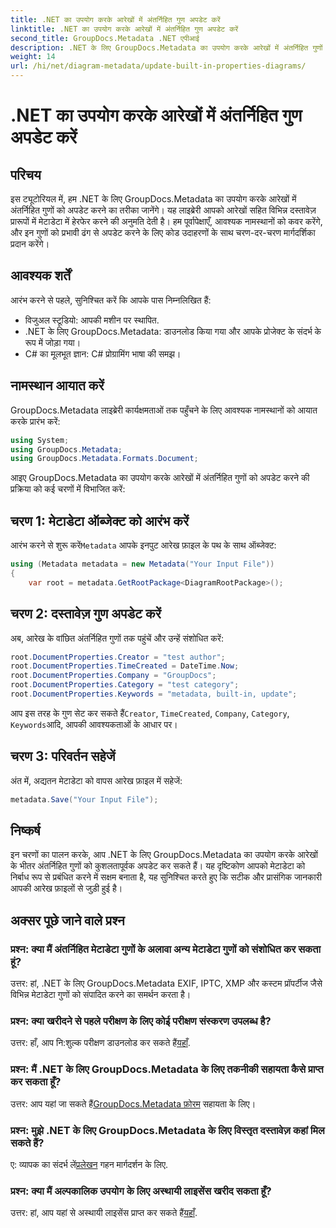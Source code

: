 ```yaml
---
title: .NET का उपयोग करके आरेखों में अंतर्निहित गुण अपडेट करें
linktitle: .NET का उपयोग करके आरेखों में अंतर्निहित गुण अपडेट करें
second_title: GroupDocs.Metadata .NET एपीआई
description: .NET के लिए GroupDocs.Metadata का उपयोग करके आरेखों में अंतर्निहित गुणों को अपडेट करना सीखें। कोड उदाहरणों के साथ मेटाडेटा को सहजता से संशोधित करें।
weight: 14
url: /hi/net/diagram-metadata/update-built-in-properties-diagrams/
---
```


# .NET का उपयोग करके आरेखों में अंतर्निहित गुण अपडेट करें

## परिचय
इस ट्यूटोरियल में, हम .NET के लिए GroupDocs.Metadata का उपयोग करके आरेखों में अंतर्निहित गुणों को अपडेट करने का तरीका जानेंगे। यह लाइब्रेरी आपको आरेखों सहित विभिन्न दस्तावेज़ प्रारूपों में मेटाडेटा में हेरफेर करने की अनुमति देती है। हम पूर्वापेक्षाएँ, आवश्यक नामस्थानों को कवर करेंगे, और इन गुणों को प्रभावी ढंग से अपडेट करने के लिए कोड उदाहरणों के साथ चरण-दर-चरण मार्गदर्शिका प्रदान करेंगे।

## आवश्यक शर्तें

आरंभ करने से पहले, सुनिश्चित करें कि आपके पास निम्नलिखित हैं:

- विजुअल स्टूडियो: आपकी मशीन पर स्थापित.
- .NET के लिए GroupDocs.Metadata: डाउनलोड किया गया और आपके प्रोजेक्ट के संदर्भ के रूप में जोड़ा गया।
- C# का मूलभूत ज्ञान: C# प्रोग्रामिंग भाषा की समझ।

## नामस्थान आयात करें

GroupDocs.Metadata लाइब्रेरी कार्यक्षमताओं तक पहुँचने के लिए आवश्यक नामस्थानों को आयात करके प्रारंभ करें:

```csharp
using System;
using GroupDocs.Metadata;
using GroupDocs.Metadata.Formats.Document;
```

आइए GroupDocs.Metadata का उपयोग करके आरेखों में अंतर्निहित गुणों को अपडेट करने की प्रक्रिया को कई चरणों में विभाजित करें:

## चरण 1: मेटाडेटा ऑब्जेक्ट को आरंभ करें

 आरंभ करने से शुरू करें`Metadata` आपके इनपुट आरेख फ़ाइल के पथ के साथ ऑब्जेक्ट:

```csharp
using (Metadata metadata = new Metadata("Your Input File"))
{
    var root = metadata.GetRootPackage<DiagramRootPackage>();
```

## चरण 2: दस्तावेज़ गुण अपडेट करें

अब, आरेख के वांछित अंतर्निहित गुणों तक पहुंचें और उन्हें संशोधित करें:

```csharp
root.DocumentProperties.Creator = "test author";
root.DocumentProperties.TimeCreated = DateTime.Now;
root.DocumentProperties.Company = "GroupDocs";
root.DocumentProperties.Category = "test category";
root.DocumentProperties.Keywords = "metadata, built-in, update";
```

 आप इस तरह के गुण सेट कर सकते हैं`Creator`, `TimeCreated`, `Company`, `Category`, `Keywords`आदि, आपकी आवश्यकताओं के आधार पर।

## चरण 3: परिवर्तन सहेजें

अंत में, अद्यतन मेटाडेटा को वापस आरेख फ़ाइल में सहेजें:

```csharp
metadata.Save("Your Input File");
```

## निष्कर्ष

इन चरणों का पालन करके, आप .NET के लिए GroupDocs.Metadata का उपयोग करके आरेखों के भीतर अंतर्निहित गुणों को कुशलतापूर्वक अपडेट कर सकते हैं। यह दृष्टिकोण आपको मेटाडेटा को निर्बाध रूप से प्रबंधित करने में सक्षम बनाता है, यह सुनिश्चित करते हुए कि सटीक और प्रासंगिक जानकारी आपकी आरेख फ़ाइलों से जुड़ी हुई है।


## अक्सर पूछे जाने वाले प्रश्न

### प्रश्न: क्या मैं अंतर्निहित मेटाडेटा गुणों के अलावा अन्य मेटाडेटा गुणों को संशोधित कर सकता हूं?
उत्तर: हां, .NET के लिए GroupDocs.Metadata EXIF, IPTC, XMP और कस्टम प्रॉपर्टीज जैसे विभिन्न मेटाडेटा गुणों को संपादित करने का समर्थन करता है।

### प्रश्न: क्या खरीदने से पहले परीक्षण के लिए कोई परीक्षण संस्करण उपलब्ध है?
 उत्तर: हाँ, आप नि:शुल्क परीक्षण डाउनलोड कर सकते हैं[यहाँ](https://releases.groupdocs.com/).

### प्रश्न: मैं .NET के लिए GroupDocs.Metadata के लिए तकनीकी सहायता कैसे प्राप्त कर सकता हूँ?
 उत्तर: आप यहां जा सकते हैं[GroupDocs.Metadata फ़ोरम](https://forum.groupdocs.com/c/metadata/14) सहायता के लिए।

### प्रश्न: मुझे .NET के लिए GroupDocs.Metadata के लिए विस्तृत दस्तावेज़ कहां मिल सकते हैं?
 ए: व्यापक का संदर्भ लें[प्रलेखन](https://tutorials.groupdocs.com/metadata/net/) गहन मार्गदर्शन के लिए.

### प्रश्न: क्या मैं अल्पकालिक उपयोग के लिए अस्थायी लाइसेंस खरीद सकता हूँ?
 उत्तर: हां, आप यहां से अस्थायी लाइसेंस प्राप्त कर सकते हैं[यहाँ](https://purchase.groupdocs.com/temporary-license/).